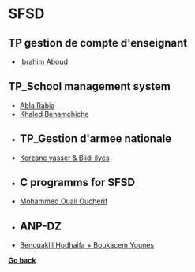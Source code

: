 ﻿# SFSD
## TP gestion de compte d'enseignant
- [Ibrahim Aboud](./TP/TP%20gestion%20de%20compte%20d'enseignant/Ibrahim_Aboud/README.md)
## TP_School management system
- [Abla Rabia](./TP/TP_School%20management%20system/Abla%20Rabia/README.md)
- [Khaled Benamchiche](./TP/TP_School%20management%20system/BenamchicheKhaled/README.md)
- ## TP_Gestion d'armee nationale
- [Korzane yasser & Blidi ilyes](./TP/TP%20gestion%20d'armee%20national%202023-2024/Korzane%20yasser%20&%20Blidi%20ilyes/README.md)
- ## C programms for SFSD
- [Mohammed Ouail Oucherif](./TP/C%20programms%20for%20SFSD/Mohammed%20Ouail%20Oucherif/README.md)
- ## ANP-DZ
- [Benouaklil Hodhaifa + Boukacem Younes](./TP/TP_ANP-DZ/Benouaklil%20Hodhaifa%20%2B%20Boukacem%20Younes/README.md)


**[Go back](../2CP.md)**
